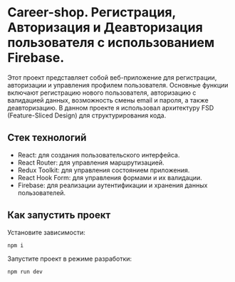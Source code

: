 # Career-shop. Регистрация, Авторизация и Деавторизация пользователя с использованием Firebase.
Этот проект представляет собой веб-приложение для регистрации, авторизации и управления профилем пользователя. Основные функции включают регистрацию нового пользователя, авторизацию с валидацией данных, возможность смены email и пароля, а также деавторизацию. В данном проекте я использовал архитектуру FSD (Feature-Sliced Design) для структурирования кода.

## Стек технологий
- React: для создания пользовательского интерфейса.
- React Router: для управления маршрутизацией.
- Redux Toolkit: для управления состоянием приложения.
- React Hook Form: для управления формами и их валидации.
- Firebase: для реализации аутентификации и хранения данных пользователей.

## Как запустить проект

Установите зависимости:

```bash
npm i
```

Запустите проект в режиме разработки:

```bash
npm run dev
```
